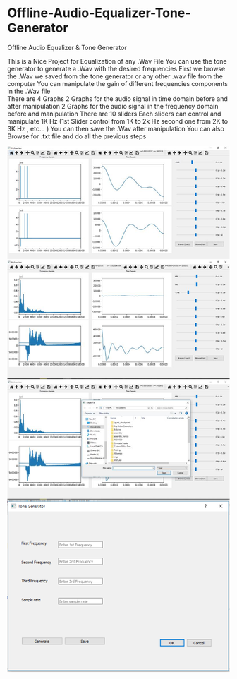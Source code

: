 # Offline-Audio-Equalizer-Tone-Generator
Offline Audio Equalizer &amp; Tone Generator

This is a Nice Project for Equalization of any .Wav File
You can use the tone generator to generate a .Wav  with the desired frequencies 
First we browse the .Wav we saved from the tone generator or any other .wav file from the computer
You can manipulate the gain of different frequencies components in the .Wav file  
There are 4 Graphs 
2 Graphs for the audio signal in time domain before and after manipulation
2 Graphs for the audio signal in the frequency domain before and manipulation
There are 10 sliders Each sliders can control and manipulate 1K Hz (1st Slider control from 1K to 2k Hz second one from 2K to 3K Hz , etc... )
You can then save  the  .Wav after manipulation
You can also Browse for .txt file and do all the previous steps

![alt text](https://github.com/hananabilabd/Offline-Audio-Equalizer-Tone-Generator/blob/master/1.jpg)
![alt text](https://github.com/hananabilabd/Offline-Audio-Equalizer-Tone-Generator/blob/master/2.jpg)
![alt text](https://github.com/hananabilabd/Offline-Audio-Equalizer-Tone-Generator/blob/master/3.jpg)
![alt text](https://github.com/hananabilabd/Offline-Audio-Equalizer-Tone-Generator/blob/master/4.PNG)
